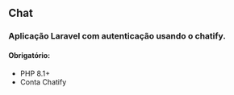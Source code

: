 ## Chat 
### Aplicação Laravel com autenticação usando o chatify.
<h4>Obrigatório:</h4>

-   PHP 8.1+
-   Conta Chatify
